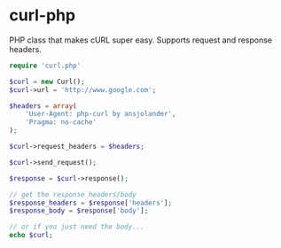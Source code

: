 curl-php
========

PHP class that makes cURL super easy. Supports request and response headers.

```php
require 'curl.php'

$curl = new Curl();
$curl->url = 'http://www.google.com';

$headers = array(
    'User-Agent: php-curl by ansjolander',
    'Pragma: no-cache'
);

$curl->request_headers = $headers;

$curl->send_request();

$response = $curl->response();

// get the response headers/body
$response_headers = $response['headers'];
$response_body = $response['body'];

// or if you just need the body...
echo $curl;
```
